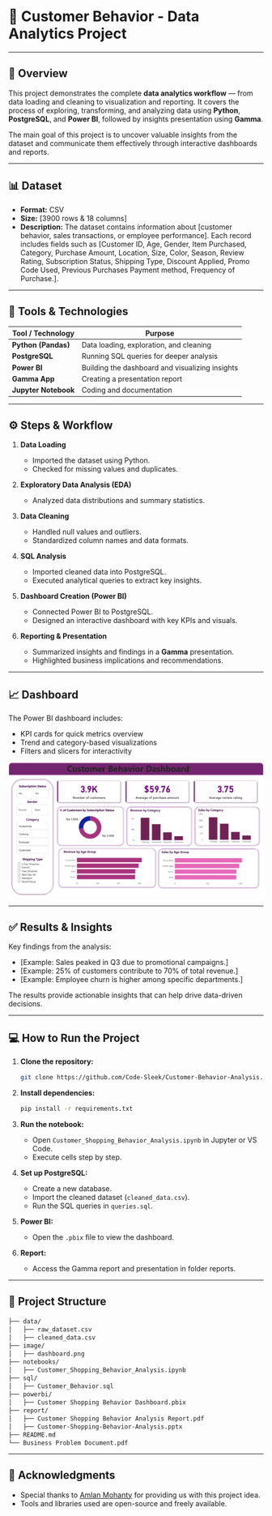 # 🧠 Customer Behavior - Data Analytics Project
---
## 📄 Overview

This project demonstrates the complete **data analytics workflow** — from data loading and cleaning to visualization and reporting.
It covers the process of exploring, transforming, and analyzing data using **Python**, **PostgreSQL**, and **Power BI**, followed by insights presentation using **Gamma**.

The main goal of this project is to uncover valuable insights from the dataset and communicate them effectively through interactive dashboards and reports.

---

## 📊 Dataset

* **Format:** CSV
* **Size:** [3900 rows & 18 columns]
* **Description:**
  The dataset contains information about [customer behavior, sales transactions, or employee performance].
  Each record includes fields such as [Customer ID, Age, Gender, Item Purchased, Category, Purchase Amount, Location, Size, Color, Season, Review Rating, Subscription Status, Shipping Type, Discount Applied, Promo Code Used, Previous Purchases Payment method, Frequency of Purchase.].

---

## 🧰 Tools & Technologies

| Tool / Technology                               | Purpose                                         |
| ----------------------------------------------- | ----------------------------------------------- |
| **Python (Pandas)**                             | Data loading, exploration, and cleaning         |
| **PostgreSQL**                                  | Running SQL queries for deeper analysis         |
| **Power BI**                                    | Building the dashboard and visualizing insights |
| **Gamma App**                                   | Creating a presentation report                  |
| **Jupyter Notebook**                            | Coding and documentation                        |

---

## ⚙️ Steps & Workflow

1. **Data Loading**

   * Imported the dataset using Python.
   * Checked for missing values and duplicates.

2. **Exploratory Data Analysis (EDA)**

   * Analyzed data distributions and summary statistics.

3. **Data Cleaning**

   * Handled null values and outliers.
   * Standardized column names and data formats.

4. **SQL Analysis**

   * Imported cleaned data into PostgreSQL.
   * Executed analytical queries to extract key insights.

5. **Dashboard Creation (Power BI)**

   * Connected Power BI to PostgreSQL.
   * Designed an interactive dashboard with key KPIs and visuals.

6. **Reporting & Presentation**

   * Summarized insights and findings in a **Gamma** presentation.
   * Highlighted business implications and recommendations.

---

## 📈 Dashboard

The Power BI dashboard includes:

* KPI cards for quick metrics overview
* Trend and category-based visualizations
* Filters and slicers for interactivity

![Dashboard Preview](image/Dashboard.png)

---

## ✅ Results & Insights

Key findings from the analysis:

* [Example: Sales peaked in Q3 due to promotional campaigns.]
* [Example: 25% of customers contribute to 70% of total revenue.]
* [Example: Employee churn is higher among specific departments.]

The results provide actionable insights that can help drive data-driven decisions.

---

## 💻 How to Run the Project

1. **Clone the repository:**

   ```bash
   git clone https://github.com/Code-Sleek/Customer-Behavior-Analysis.git
   ```
2. **Install dependencies:**

   ```bash
   pip install -r requirements.txt
   ```
3. **Run the notebook:**

   * Open `Customer_Shopping_Behavior_Analysis.ipynb` in Jupyter or VS Code.
   * Execute cells step by step.
4. **Set up PostgreSQL:**

   * Create a new database.
   * Import the cleaned dataset (`cleaned_data.csv`).
   * Run the SQL queries in `queries.sql`.
5. **Power BI:**

   * Open the `.pbix` file to view the dashboard.
6. **Report:**

   * Access the Gamma report and presentation in folder reports.

---

## 📂 Project Structure

```
├── data/
│   ├── raw_dataset.csv
│   ├── cleaned_data.csv
├── image/
│   ├── dashboard.png
├── notebooks/
│   ├── Customer_Shopping_Behavior_Analysis.ipynb
├── sql/
│   ├── Customer_Behavior.sql
├── powerbi/
│   ├── Customer Shopping Behavior Dashboard.pbix
├── report/
│   ├── Customer Shopping Behavior Analysis Report.pdf
│   ├── Customer-Shopping-Behavior-Analysis.pptx
├── README.md
└── Business Problem Document.pdf
```

---

## 🙌 Acknowledgments

* Special thanks to [Amlan Mohanty](https://www.youtube.com/@amlanmohanty1) for providing us with this project idea.
* Tools and libraries used are open-source and freely available.
